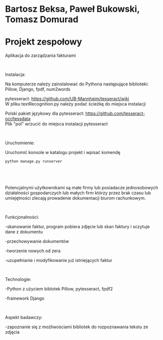 # Bartosz Beksa, Paweł Bukowski, Tomasz Domurad
# Projekt zespołowy

Aplikacja do zarządzania fakturami

<br />

Instalacja:

Na komputerze należy zainstalować do Pythona następujące biblioteki: Pillow, Django, fpdf, num2words

pytesseract: https://github.com/UB-Mannheim/tesseract/wiki <br />
W pliku textRecognition.py należy podać ścieżkę do miejsca instalacji <br />

Polski pakiet językowy dla pytesseract: https://github.com/tesseract-ocr/tessdata <br />
Plik "pol" wrzucić do miejsca instalacji pytesseract

<br />

Uruchomienie:

Uruchomić konsole w katalogu projekt i wpisać komendę
```
python manage.py runserver
```

# 

<br />

Potencjalnymi użytkownikami są małe firmy lub posiadacze jednosobowych działalności gospodarczych lub małych firm którzy przez brak czasu lub umiejętności zlecają prowadenie dokumentacji biurom rachunkowym.

<br />

Funkcjonalności:

-skanowanie faktur, program pobiera zdjęcie lub skan faktury i sczytuje dane z dokumentu

-przechowywanie dokumentów

-tworzenie nowych od zera

-uzupełnianie i modyfikowanie już istniejących faktur 

<br />

Technologie:

-Python z użyciem biblotek Pillow, pytesseract, fpdf2

-framework Django 

<br />

Aspekt badawczy:

-zapoznanie się z możliwościami bibliotek do rozpoznawania tekstu ze zdjęcia


